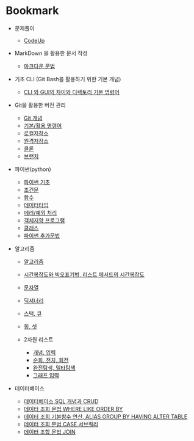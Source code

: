 # Bookmark

- 문제풀이
  
  - [CodeUp](./문제풀이/CodeUp)

- MarkDown 을 활용한 문서 작성
  
  - [마크다운 문법](./220705/markdown.md)

- 기초 CLI (Git Bash를 활용하기 위한 기본 개념)
  
  - [CLI 와 GUI의 차이와 디렉토리 기본 명령어](./220705/CLI_directoryI.md)

- Git을 활용한 버전 관리
  
  - [Git 개념](./220706/Git_Github.md)
  - [기본/활용 명령어](./220706/Git_Github.md)
  - [로컬저장소](./220706/Git_Github.md)
  - [원격저장소](./220706/Git_Github.md)
  - [클론](./220707/remote_clone.md)
  - [브랜치](./220707/Git_Branch.md)

- 파이썬(python)
  
  - [파이썬 기초](./220711/python.md)
  - [조건문](./220712/control_statement.md)
  - [함수](./220713/function.md)
  - [데이터타입](./220714/datatype.md)
  - [에러/예외 처리](./220718/error.md)
  - [객체지향 프로그램](./220719/object_oriented.md)
  - [클래스](./220720/class.md)
  - [파이썬 추가문법](./220721/python_addgramer.md)

- 알고리즘
  
  - [알고리즘](./220725/algorithm.md)
  
  - [시간복잡도와 빅오표기법, 리스트 메서드의 시간복잡도](./220726/time_complex_list.md)
  
  - [문자열](./220727/string.md)
  
  - [딕셔너리](./220728/dictionary.md)
  
  - [스택, 큐](./220801/stack_que.md)
  
  - [힙, 셋](./220802/Heap_Set.md)
  
  - 2차원 리스트
    
    - [개념, 입력](./220803/matrix.md)
    - [순회, 전치, 회전](./220804/matrix.md)
    - [완전탐색, 델타탐색](./220808/matrix.md)
    - [그래프 입력](./220809/graph.md)

- 데이터베이스
  
  - [데이터베이스,SQL 개념과 CRUD](./220816/Database.md)
  - [데이터 조회 문법 WHERE LIKE ORDER BY](./220817/Database_02.md)
  - [데이터 조회 기본함수 연산, ALIAS GROUP BY HAVING ALTER TABLE ](./220818/Database_03.md)
  - [데이터 조회 문법 CASE 서브쿼리](./220819/Database_04.md)
  - [데이터 조합 문법 JOIN](./220823/Database_05.md)
